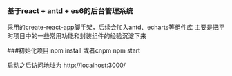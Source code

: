 ### 基于react + antd + es6的后台管理系统

采用的create-react-app脚手架，后续会加入antd、echarts等组件库
主要是把平时项目中的一些常用功能和封装组件的经验沉淀下来

###初始化项目
npm install 或者cnpm
npm start

启动之后访问地址为 http://localhost:3000/
